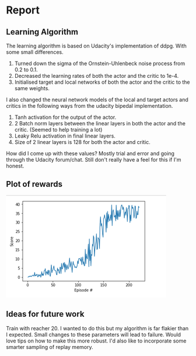 # Report

## Learning Algorithm

The learning algorithm is based on Udacity's implementation of ddpg. With some
small differences.

1) Turned down the sigma of the Ornstein-Uhlenbeck noise process from 0.2 to
0.1.
2) Decreased the learning rates of both the actor and the critic to 1e-4.
3) Initialised target and local networks of both the actor and the critic to
the same weights.

I also changed the neural network models of the local and target actors and 
critics in the following ways from the udacity bipedal implementation.

1) Tanh activation for the output of the actor.
2) 2 Batch norm layers between the linear layers in both the actor and the 
critic. (Seemed to help training a lot)
3) Leaky Relu activation in final linear layers. 
4) Size of 2 linear layers is 128 for both the actor and critic.

How did I come up with these values? Mostly trial and error and going through
the Udacity forum/chat. Still don't really have a feel for this if I'm honest.

## Plot of rewards

![rewArdz](docs/score_graph.png)

## Ideas for future work
Train with reacher 20. I wanted to do this but my algorithm is far flakier than
I expected. Small changes to these parameters will lead to failure. Would love
tips on how to make this more robust. I'd also like to incorporate some 
smarter sampling of replay memory.
